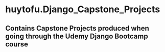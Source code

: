 # huytofu.Django_Capstone_Projects
## Contains Capstone Projects produced when going through the Udemy Django Bootcamp course
